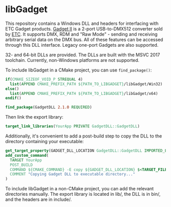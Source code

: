 # libGadget

This repository contains a Windows DLL and headers for interfacing with ETC
Gadget products.
[Gadget II](https://www.etcconnect.com/Products/Networking/Gadget-II/Features.aspx)
is a 2-port USB-to-DMX512 converter sold by [ETC](https://www.etcconnect.com).
It supports DMX, RDM and "Raw Mode" - sending and receiving arbitrary serial
data on the DMX bus. All of these features can be accessed through this DLL
interface. Legacy one-port Gadgets are also supported.

32- and 64-bit DLLs are provided. The DLLs are built with the MSVC 2017
toolchain. Currently, non-Windows platforms are not supported.

To include libGadget in a CMake project, you can use `find_package()`:

```cmake
if(CMAKE_SIZEOF_VOID_P STREQUAL 4)
  list(APPEND CMAKE_PREFIX_PATH ${PATH_TO_LIBGADGET}/libGadget/Win32)
else()
  list(APPEND CMAKE_PREFIX_PATH ${PATH_TO_LIBGADGET}/libGadget/x64)
endif()

find_package(GadgetDLL 2.1.0 REQUIRED)
```

Then link the export library:

```cmake
target_link_libraries(YourApp PRIVATE GadgetDLL::GadgetDLL)
```

Additionally, it's convenient to add a post-build step to copy the DLL to the
directory containing your executable:
```cmake
get_target_property(GADGET_DLL_LOCATION GadgetDLL::GadgetDLL IMPORTED_LOCATION_RELEASE)
add_custom_command(
  TARGET YourApp
  POST_BUILD
  COMMAND ${CMAKE_COMMAND} -E copy ${GADGET_DLL_LOCATION} $<TARGET_FILE_DIR:YourApp>
  COMMENT "Copying Gadget DLL to executable directory..."
)
```

To include libGadget in a non-CMake project, you can add the relevant
directories manually. The export library is located in lib/, the DLL is in bin/,
and the headers are in include/.
